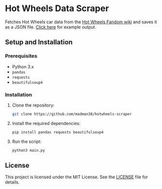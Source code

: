 # Hot Wheels Data Scraper

Fetches Hot Wheels car data from the [Hot Wheels Fandom wiki](https://hotwheels.fandom.com/wiki/Hot_Wheels) and saves it as a JSON file. [Click here](hotwheels_2011_2024_cars.json) for example output.

## Setup and Installation

### Prerequisites

- Python 3.x
- `pandas`
- `requests`
- `beautifulsoup4`

### Installation

1. Clone the repository:

    ```sh
    git clone https://github.com/madman38/hotwheels-scraper
    ```
2. Install the required dependencies:
    ```sh
    pip install pandas requests beautifulsoup4
    ```

3. Run the script:

    ```sh
    python3 main.py
    ```

## License

This project is licensed under the MIT License. See the [LICENSE](LICENSE) file for details.